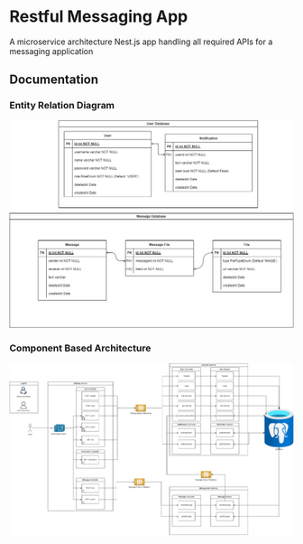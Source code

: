 # Restful Messaging App
A microservice architecture Nest.js app handling all required APIs for a messaging application

## Documentation
### Entity Relation Diagram
![ERD document](documentations/messaging-erd.png)

### Component Based Architecture
![ERD document](documentations/component-based-architecture.png)